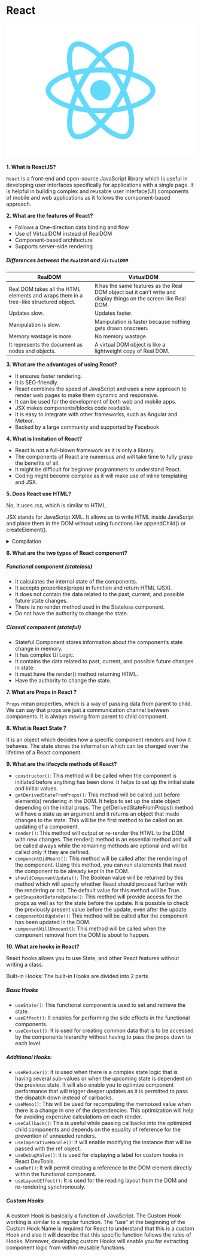 # React

![react-logo](images/react-logo.png)

**1. What is ReactJS?**

`React` is a front-end and open-source JavaScript library which is useful in developing user interfaces specifically for applications with a single page. It is helpful in building complex and reusable user interface(UI) components of mobile and web applications as it follows the component-based approach.

**2. What are the features of React?**

- Follows a One-direction data binding and flow
- Use of VirtualDOM instead of RealDOM
- Component-based architecture
- Supports server-side rendering

##### Differences between the `RealDOM` and `VirtualDOM`

| RealDOM                                                                               | VirtualDOM                                                                                                         |
| ------------------------------------------------------------------------------------- | ------------------------------------------------------------------------------------------------------------------ |
| Real DOM takes all the HTML elements and wraps them in a tree-like structured object. | It has the same features as the Real DOM object but it can’t write and display things on the screen like Real DOM. |
| Updates slow.                                                                         | Updates faster.                                                                                                    |
| Manipulation is slow.                                                                 | Manipulation is faster because nothing gets drawn onscreen.                                                        |
| Memory wastage is more.                                                               | No memory wastage.                                                                                                 |
| It represents the document as nodes and objects.                                      | A virtual DOM object is like a lightweight copy of Real DOM.                                                       |

**3. What are the advantages of using React?**

- It ensures faster rendering.
- It is SEO-friendly.
- React combines the speed of JavaScript and uses a new approach to render web pages to make them dynamic and responsive.
- It can be used for the development of both web and mobile apps.
- JSX makes components/blocks code readable.
- It is easy to integrate with other frameworks, such as Angular and Meteor.
- Backed by a large community and supported by Facebook

**4. What is limitation of React?**

- React is not a full-blown framework as it is only a library.
- The components of React are numerous and will take time to fully grasp the benefits of all.
- It might be difficult for beginner programmers to understand React.
- Coding might become complex as it will make use of inline templating and JSX.

**5. Does React use HTML?**

No, It uses `JSX`, which is similar to HTML.

JSX stands for JavaScript XML. It allows us to write HTML inside JavaScript and place them in the DOM without using functions like appendChild() or createElement().

<details>
  <summary>Compilation</summary>

Web browsers cannot read JSX directly because JSX is not a regular JavaScript (JS) object and web browsers are built for reading only regular JS objects. To read a JSX file, the file must be converted into a regular JavaScript object.

</details>

**6. What are the two types of React component?**

##### Functional component (stateless)

- It calculates the internal state of the components.
- It accepts properties(props) in function and return HTML (JSX).
- It does not contain the data related to the past, current, and possible future state changes.
- There is no render method used in the Stateless component.
- Do not have the authority to change the state.

##### Classal component (stateful)

- Stateful Component stores information about the component’s state change in memory.
- It has complex UI Logic.
- It contains the data related to past, current, and possible future changes in state.
- It must have the render() method returning HTML.
- Have the authority to change the state.

**7. What are Props in React ?**

`Props` mean properties, which is a way of passing data from parent to child. We can say that props are just a communication channel between components. It is always moving from parent to child component.

**8. What is React State ?**

It is an object which decides how a specific component renders and how it behaves. The state stores the information which can be changed over the lifetime of a React component.

**9. What are the lifecycle methods of React?**

- `constructor()`: This method will be called when the component is initiated before anything has been done. It helps to set up the initial state and initial values.
- `getDerivedStateFromProps()`: This method will be called just before element(s) rendering in the DOM. It helps to set up the state object depending on the initial props. The getDerivedStateFromProps() method will have a state as an argument and it returns an object that made changes to the state. This will be the first method to be called on an updating of a component.
- `render()`: This method will output or re-render the HTML to the DOM with new changes. The render() method is an essential method and will be called always while the remaining methods are optional and will be called only if they are defined.
- `componentDidMount()`: This method will be called after the rendering of the component. Using this method, you can run statements that need the component to be already kept in the DOM.
- `shouldComponentUpdate()`: The Boolean value will be returned by this method which will specify whether React should proceed further with the rendering or not. The default value for this method will be True.
- `getSnapshotBeforeUpdate()`: This method will provide access for the props as well as for the state before the update. It is possible to check the previously present value before the update, even after the update.
- `componentDidUpdate()`: This method will be called after the component has been updated in the DOM.
- `componentWillUnmount()`: This method will be called when the component removal from the DOM is about to happen.

**10. What are hooks in React?**

React hooks allows you to use State, and other React features without writing a class.

Built-in Hooks: The built-in Hooks are divided into 2 parts

##### Basic Hooks

- `useState()`: This functional component is used to set and retrieve the state.
- `useEffect()`: It enables for performing the side effects in the functional components.
- `useContext()`: It is used for creating common data that is to be accessed by the components hierarchy without having to pass the props down to each level.

##### Additional Hooks:

- `useReducer()`: It is used when there is a complex state logic that is having several sub-values or when the upcoming state is dependent on the previous state. It will also enable you to optimize component performance that will trigger deeper updates as it is permitted to pass the dispatch down instead of callbacks.
- `useMemo()`: This will be used for recomputing the memoized value when there is a change in one of the dependencies. This optimization will help for avoiding expensive calculations on each render.
- `useCallback()`: This is useful while passing callbacks into the optimized child components and depends on the equality of reference for the prevention of unneeded renders.
- `useImperativeHandle()`: It will enable modifying the instance that will be passed with the ref object.
- `useDebugValue()`: It is used for displaying a label for custom hooks in React DevTools.
- `useRef()`: It will permit creating a reference to the DOM element directly within the functional component.
- `useLayoutEffect()`: It is used for the reading layout from the DOM and re-rendering synchronously.

##### Custom Hooks

A custom Hook is basically a function of JavaScript. The Custom Hook working is similar to a regular function. The “use” at the beginning of the Custom Hook Name is required for React to understand that this is a custom Hook and also it will describe that this specific function follows the rules of Hooks. Moreover, developing custom Hooks will enable you for extracting component logic from within reusable functions.
